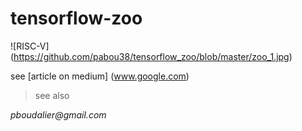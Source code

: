 # tensorflow-zoo

![RISC-V] (https://github.com/pabou38/tensorflow_zoo/blob/master/zoo_1.jpg)

see [article on medium] (www.google.com)

> see also


_pboudalier@gmail.com_

